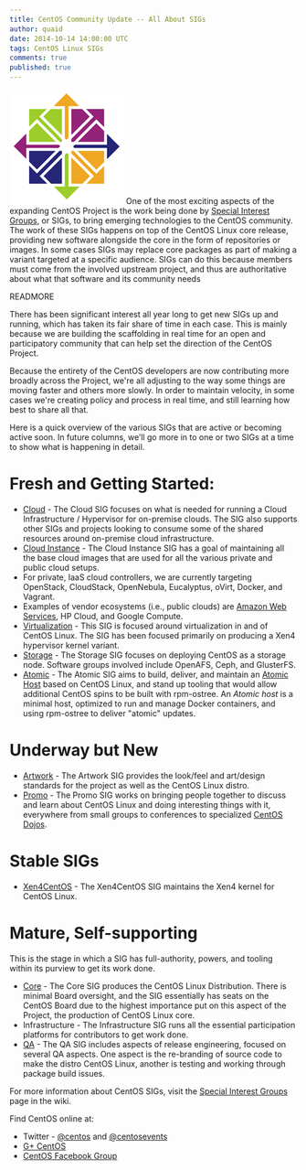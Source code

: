 ```yaml
---
title: CentOS Community Update -- All About SIGs
author: quaid
date: 2014-10-14 14:00:00 UTC
tags: CentOS Linux SIGs
comments: true
published: true
---
```


![](/images/blog/CentOS_200x.png) One of the most exciting aspects of the expanding CentOS Project is the work being done by [Special Interest Groups](http://wiki.centos.org/SpecialInterestGroup/), or SIGs, to bring emerging technologies to the CentOS community. The work of these SIGs happens on top of the CentOS Linux core release, providing new software alongside the core in the form of repositories or images. In some cases SIGs may replace core packages as part of making a variant targeted at a specific audience. SIGs can do this because members must come from the involved upstream project, and thus are authoritative about what that software and its community needs

READMORE

There has been significant interest all year long to get new SIGs up and running, which has taken its fair share of time in each case. This is mainly because we are building the scaffolding in real time for an open and participatory community that can help set the direction of the CentOS Project.

Because the entirety of the CentOS developers are now contributing more broadly across the Project, we're all adjusting to the way some things are moving faster and others more slowly. In order to maintain velocity, in some cases we're creating policy and process in real time, and still learning how best to share all that.

Here is a quick overview of the various SIGs that are active or becoming active soon. In future columns, we’ll go more in to one or two SIGs at a time to show what is happening in detail.

# Fresh and Getting Started:

 * [Cloud](http://wiki.centos.org/SpecialInterestGroup/Cloud) - The Cloud SIG focuses on what is needed for running a Cloud Infrastructure / Hypervisor for on-premise clouds. The SIG also supports other SIGs and projects looking to consume some of the shared resources around on-premise cloud infrastructure.
 * [Cloud Instance](http://wiki.centos.org/SpecialInterestGroup/CloudInstance) - The Cloud Instance SIG has a goal of maintaining all the base cloud images that are used for all the various private and public cloud setups. 
  * For private, IaaS cloud controllers, we are currently targeting OpenStack, CloudStack, OpenNebula, Eucalyptus, oVirt, Docker, and Vagrant.
  * Examples of vendor ecosystems (i.e., public clouds) are [Amazon Web Services](http://wiki.centos.org/Cloud/AWS), HP Cloud, and Google Compute. 
 * [Virtualization](http://wiki.centos.org/SpecialInterestGroup/Virtualization) - This SIG is focused around virtualization in and of CentOS Linux. The SIG has been focused primarily on producing a Xen4 hypervisor kernel variant.
 * [Storage](http://wiki.centos.org/SpecialInterestGroup/Storage) - The Storage SIG focuses on deploying CentOS as a storage node. Software groups involved include OpenAFS, Ceph, and GlusterFS.
* [Atomic](http://wiki.centos.org/SpecialInterestGroup/Atomic) - The Atomic SIG aims to build, deliver, and maintain an [Atomic Host](http://projectatomic.io) based on CentOS Linux, and stand up tooling that would allow additional CentOS spins to be built with rpm-ostree. An _Atomic host_ is a minimal host, optimized to run and
manage Docker containers, and using rpm-ostree to deliver "atomic" updates.

# Underway but New
 * [Artwork](http://wiki.centos.org/SpecialInterestGroup/Artwork) - The Artwork SIG provides the look/feel and art/design standards for the project as well as the CentOS Linux distro.
 * [Promo](http://wiki.centos.org/SpecialInterestGroup/Promo) - The Promo SIG works on bringing people together to discuss and learn about CentOS Linux and doing interesting things with it, everywhere from small groups to conferences to specialized [CentOS Dojos](https://wiki.centos.org/Events/Dojo).

# Stable SIGs
 * [Xen4CentOS](http://wiki.centos.org/Manuals/ReleaseNotes/Xen4-01) - The Xen4CentOS SIG maintains the Xen4 kernel for CentOS Linux.

# Mature, Self-supporting 

This is the stage in which a SIG has full-authority, powers, and tooling within its purview to get its work done.

 * [Core](http://wiki.centos.org/SpecialInterestGroup/Core) - The Core SIG produces the CentOS Linux Distribution. There is minimal Board oversight, and the SIG essentially has seats on the CentOS Board due to the highest importance put on this aspect of the Project, the production of CentOS Linux core.
 * Infrastructure - The Infrastructure SIG runs all the essential participation platforms for contributors to get work done.
 * [QA](http://wiki.centos.org/QaWiki) - The QA SIG includes aspects of release engineering, focused on several QA aspects. One aspect is the re-branding of source code to make the distro CentOS Linux, another is testing and working through package build issues.

For more information about CentOS SIGs, visit the [Special Interest Groups](http://wiki.centos.org/SpecialInterestGroup) page in the wiki.

Find CentOS online at:

 * Twitter - [@centos](https://twitter.com/centos) and [@centosevents](https://twitter.com/centosevents)
 * [G+ CentOS](https://plus.google.com/+CentOS/)
 * [CentOS Facebook Group](https://www.facebook.com/groups/centosproject/)